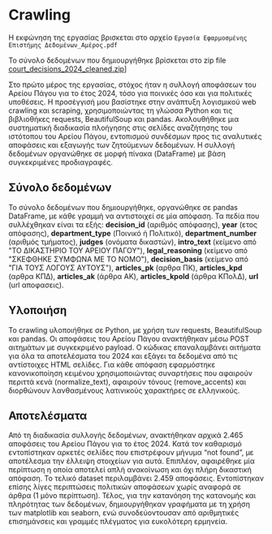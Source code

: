 # Crawling

Η εκφώνηση της εργασίας βρισκεται στο αρχείο `Εργασία Εφαρμοσμένης Επιστήμης Δεδομένων_Αμέρος.pdf`

Το σύνολο δεδομένων που δημιουργήθηκε βρίσκεται στο zip file [court_decisions_2024_cleaned.zip](court_decisions_2024_cleaned.zip)]

Στο πρώτο μέρος της εργασίας, στόχος ήταν η συλλογή αποφάσεων του Αρείου
Πάγου για το έτος 2024, τόσο για ποινικές όσο και για πολιτικές υποθέσεις. Η
προσέγγισή μου βασίστηκε στην ανάπτυξη λογισμικού web crawling και scraping,
χρησιμοποιώντας τη γλώσσα Python και τις βιβλιοθήκες requests, BeautifulSoup
και pandas.
Ακολουθήθηκε μια συστηματική διαδικασία πλοήγησης στις σελίδες αναζήτησης
του ιστότοπου του Αρείου Πάγου, εντοπισμού συνδέσμων προς τις αναλυτικές
αποφάσεις και εξαγωγής των ζητούμενων δεδομένων. Η συλλογή δεδομένων
οργανώθηκε σε μορφή πίνακα (DataFrame) με βάση συγκεκριμένες
προδιαγραφές.

## Σύνολο δεδομένων
Το σύνολο δεδομένων που δημιουργήθηκε, οργανώθηκε σε pandas DataFrame,
με κάθε γραμμή να αντιστοιχεί σε μία απόφαση. Τα πεδία που συλλέχθηκαν είναι
τα εξής: **decision_id** (αριθμός απόφασης), **year** (ετος απόφασης),
**department_type** (Ποινικό ή Πολιτικό), **department_number** (αριθμός
τμήματος), **judges** (ονόματα δικαστών), **intro_text** (κείμενο από "ΤΟ
ΔΙΚΑΣΤΗΡΙΟ ΤΟΥ ΑΡΕΙΟΥ ΠΑΓΟΥ"), **legal_reasoning** (κείμενο από
"ΣΚΕΦΘΗΚΕ ΣΥΜΦΩΝΑ ΜΕ ΤΟ ΝΟΜΟ"), **decision_basis** (κείμενο από "ΓΙΑ
ΤΟΥΣ ΛΟΓΟΥΣ ΑΥΤΟΥΣ"), **articles_pk** (αρθρα ΠΚ), **articles_kpd** (αρθρα ΚΠΔ),
**articles_ak** (άρθρα ΑΚ), **articles_kpold** (άρθρα ΚΠολΔ), **url** (url αποφασεις).

## Υλοποιήση
Το crawling υλοποιήθηκε σε Python, με χρήση των requests, BeautifulSoup και
pandas. Οι αποφάσεις του Αρείου Πάγου ανακτήθηκαν μέσω
POST αιτημάτων με συγκεκριμένο payload. Ο κώδικας επαναλαμβάνει
αιτήματα για όλα τα αποτελέσματα του 2024 και εξάγει τα
δεδομένα από τις αντίστοιχες HTML σελίδες. Για κάθε
απόφαση εφαρμόστηκε κανονικοποίηση κειμένου
χρησιμοποιώντας συναρτήσεις που αφαιρούν περιττά κενά
(normalize_text), αφαιρούν τόνους (remove_accents) και
διορθώνουν λανθασμένους λατινικούς χαρακτήρες σε
ελληνικούς.

## Αποτελέσματα

Από τη διαδικασία συλλογής δεδομένων, ανακτήθηκαν αρχικά 2.465 αποφάσεις
του Αρείου Πάγου για το έτος 2024. Κατά τον καθαρισμό εντοπίστηκαν αρκετές
σελίδες που επιστρέφουν μήνυμα “not found”, με αποτέλεσμα την έλλειψη
στοιχείων για αυτά. Επιπλέον, αφαιρέθηκε μία περίπτωση η οποία αποτελεί απλή
ανακοίνωση και όχι πλήρη δικαστική απόφαση. Το τελικό dataset περιλαμβάνει
2.459 αποφάσεις. Εντοπίστηκαν επίσης λίγες περιπτώσεις πολιτικών αποφάσεων
χωρίς αναφορά σε άρθρα (1 μόνο περίπτωση). Τέλος, για την κατανόηση της
κατανομής και πληρότητας των δεδομένων, δημιουργήθηκαν γραφήματα με τη
χρήση των matplotlib και seaborn, ενώ συνοδεύοντουσαν από αριθμητικές
επισημάνσεις και γραμμές πλέγματος για ευκολότερη ερμηνεία.
